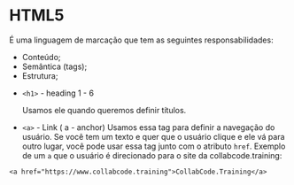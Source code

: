 # HTML5

É uma linguagem de marcação que tem as seguintes responsabilidades:

- Conteúdo;
- Semântica (tags);
- Estrutura;

* `<h1>` - heading 1 - 6

  Usamos ele quando queremos definir títulos.

- `<a>` - Link ( a - anchor)
  Usamos essa tag para definir a navegação do usuário. Se você tem um texto e quer que o usuário clique e ele vá para outro lugar, você pode usar essa tag junto com o atributo `href`. Exemplo de um `a` que o usuário é direcionado para o site da collabcode.training:

```
<a href="https://www.collabcode.training">CollabCode.Training</a>
```
